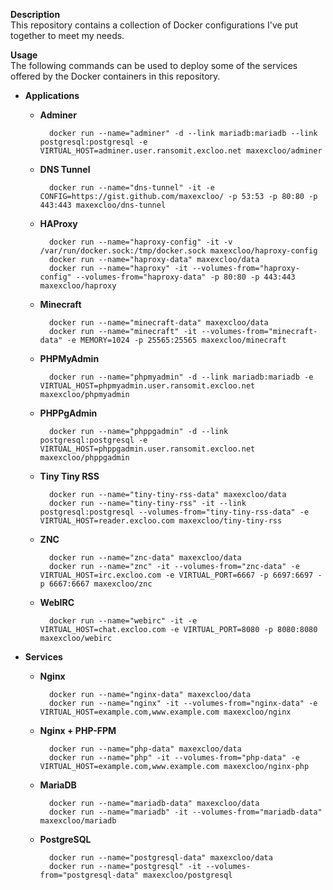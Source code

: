 **Description**  
This repository contains a collection of Docker configurations I've put together to meet my needs.

**Usage**  
The following commands can be used to deploy some of the services offered by the Docker containers in this repository.

- **Applications**

  - **Adminer**

          docker run --name="adminer" -d --link mariadb:mariadb --link postgresql:postgresql -e VIRTUAL_HOST=adminer.user.ransomit.excloo.net maxexcloo/adminer

  - **DNS Tunnel**

          docker run --name="dns-tunnel" -it -e CONFIG=https://gist.github.com/maxexcloo/ -p 53:53 -p 80:80 -p 443:443 maxexcloo/dns-tunnel

  - **HAProxy**

          docker run --name="haproxy-config" -it -v /var/run/docker.sock:/tmp/docker.sock maxexcloo/haproxy-config
          docker run --name="haproxy-data" maxexcloo/data
          docker run --name="haproxy" -it --volumes-from="haproxy-config" --volumes-from="haproxy-data" -p 80:80 -p 443:443 maxexcloo/haproxy

  - **Minecraft**

          docker run --name="minecraft-data" maxexcloo/data
          docker run --name="minecraft" -it --volumes-from="minecraft-data" -e MEMORY=1024 -p 25565:25565 maxexcloo/minecraft

  - **PHPMyAdmin**

          docker run --name="phpmyadmin" -d --link mariadb:mariadb -e VIRTUAL_HOST=phpmyadmin.user.ransomit.excloo.net maxexcloo/phpmyadmin

  - **PHPPgAdmin**

          docker run --name="phppgadmin" -d --link postgresql:postgresql -e VIRTUAL_HOST=phppgadmin.user.ransomit.excloo.net maxexcloo/phppgadmin

  - **Tiny Tiny RSS**

          docker run --name="tiny-tiny-rss-data" maxexcloo/data
          docker run --name="tiny-tiny-rss" -it --link postgresql:postgresql --volumes-from="tiny-tiny-rss-data" -e VIRTUAL_HOST=reader.excloo.com maxexcloo/tiny-tiny-rss

  - **ZNC**

          docker run --name="znc-data" maxexcloo/data
          docker run --name="znc" -it --volumes-from="znc-data" -e VIRTUAL_HOST=irc.excloo.com -e VIRTUAL_PORT=6667 -p 6697:6697 -p 6667:6667 maxexcloo/znc

  - **WebIRC**

          docker run --name="webirc" -it -e VIRTUAL_HOST=chat.excloo.com -e VIRTUAL_PORT=8080 -p 8080:8080 maxexcloo/webirc

- **Services**

  - **Nginx**
	
          docker run --name="nginx-data" maxexcloo/data
          docker run --name="nginx" -it --volumes-from="nginx-data" -e VIRTUAL_HOST=example.com,www.example.com maxexcloo/nginx
	
  - **Nginx + PHP-FPM**
	
          docker run --name="php-data" maxexcloo/data
          docker run --name="php" -it --volumes-from="php-data" -e VIRTUAL_HOST=example.com,www.example.com maxexcloo/nginx-php
	
  - **MariaDB** 
	
          docker run --name="mariadb-data" maxexcloo/data
          docker run --name="mariadb" -it --volumes-from="mariadb-data" maxexcloo/mariadb
	
  - **PostgreSQL**
	
          docker run --name="postgresql-data" maxexcloo/data
          docker run --name="postgresql" -it --volumes-from="postgresql-data" maxexcloo/postgresql

